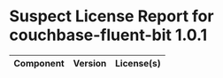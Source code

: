 
Suspect License Report for couchbase-fluent-bit 1.0.1
=====================================================

|Component|Version|License(s)|
| :--- | :--- | :--- |
